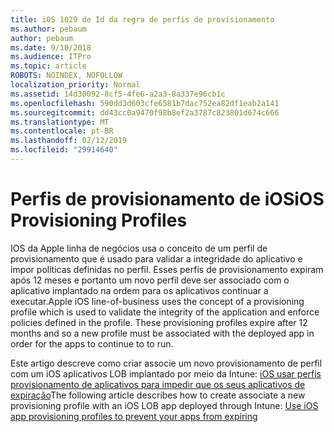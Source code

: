 ```yaml
---
title: iOS 1029 de Id da regra de perfis de provisionamento
ms.author: pebaum
author: pebaum
ms.date: 9/10/2018
ms.audience: ITPro
ms.topic: article
ROBOTS: NOINDEX, NOFOLLOW
localization_priority: Normal
ms.assetid: 14d30092-8cf5-4fe6-a2a3-8a337e96cb1c
ms.openlocfilehash: 590dd3d603cfe6581b7dac752ea82df1eab2a141
ms.sourcegitcommit: dd43cc0a9470f98b8ef2a3787c823801d674c666
ms.translationtype: MT
ms.contentlocale: pt-BR
ms.lasthandoff: 02/12/2019
ms.locfileid: "29914640"
---
```

# <a name="ios-provisioning-profiles"></a><span data-ttu-id="7acdc-102">Perfis de provisionamento de iOS</span><span class="sxs-lookup"><span data-stu-id="7acdc-102">iOS Provisioning Profiles</span></span>

<span data-ttu-id="7acdc-p101">IOS da Apple linha de negócios usa o conceito de um perfil de provisionamento que é usado para validar a integridade do aplicativo e impor políticas definidas no perfil. Esses perfis de provisionamento expiram após 12 meses e portanto um novo perfil deve ser associado com o aplicativo implantado na ordem para os aplicativos continuar a executar.</span><span class="sxs-lookup"><span data-stu-id="7acdc-p101">Apple iOS line-of-business uses the concept of a provisioning profile which is used to validate the integrity of the application and enforce policies defined in the profile. These provisioning profiles expire after 12 months and so a new profile must be associated with the deployed app in order for the apps to continue to to run.</span></span>
  
<span data-ttu-id="7acdc-105">Este artigo descreve como criar associe um novo provisionamento de perfil com um iOS aplicativos LOB implantado por meio da Intune: [iOS usar perfis provisionamento de aplicativos para impedir que os seus aplicativos de expiração](https://docs.microsoft.com/intune/app-provisioning-profile-ios)</span><span class="sxs-lookup"><span data-stu-id="7acdc-105">The following article describes how to create associate a new provisioning profile with an iOS LOB app deployed through Intune: [Use iOS app provisioning profiles to prevent your apps from expiring](https://docs.microsoft.com/intune/app-provisioning-profile-ios)</span></span>
  

